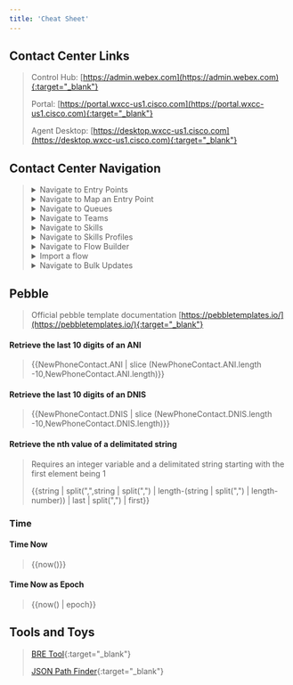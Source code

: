 ```yaml
---
title: 'Cheat Sheet'
---
```


## Contact Center Links
>Control Hub: [https://admin.webex.com](https://admin.webex.com){:target="_blank"}
>
>Portal: [https://portal.wxcc-us1.cisco.com](https://portal.wxcc-us1.cisco.com){:target="_blank"}
>
>Agent Desktop: [https://desktop.wxcc-us1.cisco.com](https://desktop.wxcc-us1.cisco.com){:target="_blank"}

## Contact Center Navigation

> <details> <summary>Navigate to Entry Points </summary>
> 
> <img src="images/openEP.gif"/> 
> 
> </details>
>
> <details> <summary>Navigate to Map an Entry Point</summary>
>
> <img src="images/openEPmap.gif"/>
>
> </details>
>
> <details> <summary>Navigate to Queues</summary>
>
> <img src="images/openQueue.gif"/>
>
> </details>
>
> <details> <summary>Navigate to Teams</summary>
>
> <img src="images/openTeam.gif"/>
>
> </details>
>
> <details> <summary>Navigate to Skills</summary>
>
> <img src="images/openSkills.gif"/>
>
> </details>
>
> <details> <summary>Navigate to Skills Profiles</summary>
>
> <img src="images/openSkillsProfile.gif"/>
>
> </details>
>
> <details> <summary>Navigate to Flow Builder</summary>
>
> <img src="images/rsToFlow.gif"/>
>
> </details>
>
> <details> <summary>Import a flow</summary>
>
> <img src="images/rsToFlow.gif"/>
>
> </details>
>
> <details> <summary>Navigate to Bulk Updates</summary>
>
> <img src="images/Bulk-1.gif"/>
>
> </details>

## Pebble
> Official pebble template documentation [https://pebbletemplates.io/](https://pebbletemplates.io/){:target="_blank"}

#### Retrieve the last 10 digits of an ANI 
> \{\{NewPhoneContact.ANI \| slice (NewPhoneContact.ANI.length -10,NewPhoneContact.ANI.length)\}\}

#### Retrieve the last 10 digits of an DNIS
> \{\{NewPhoneContact.DNIS \| slice (NewPhoneContact.DNIS.length -10,NewPhoneContact.DNIS.length)\}\}

#### Retrieve the nth value of a delimitated string
> Requires an integer variable and a delimitated string starting with the first element being 1
>
> \{\{string \| split(",",string \| split(",") \| length-(string \| split(",") \| length-number)) \| last \| split(",") \| first\}\}
>
> 



### Time

#### Time Now
> \{\{now()\}\}

#### Time Now as Epoch
> \{\{now() \| epoch\}\}

 

## Tools and Toys
> [BRE Tool](Configuring_The_BRE.md){:target="_blank"}
>
> [JSON Path Finder](https://jsonpathfinder.com/){:target="_blank"}
>
> 